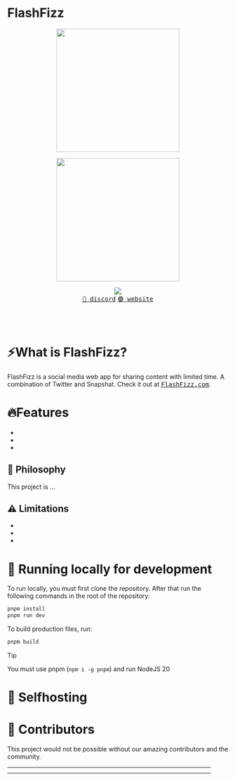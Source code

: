 # FlashFizz

<p align="center"><img align="center" width="280" src="./.github/logo-dark.svg#gh-dark-mode-only"/></p>
<p align="center"><img align="center" width="280" src="./.github/logo-light.svg#gh-light-mode-only"/></p>
<p align="center">
  <img src="https://skillicons.dev/icons?i=react,vite,ts" />
  <br/>
  <a href="https://discord.movie-web.app"><kbd>🔵 discord</kbd></a> <a href="https://movie-web.app"><kbd>🟢 website</kbd></a>
</p>
<br/><br/>

# ⚡What is FlashFizz?

FlashFizz is a social media web app for sharing content with limited time. A combination of Twitter and Snapshat.
Check it out at <a href=""><kbd>FlashFizz.com</kbd></a>.



# 🔥Features

- 
- 
- 

## 🍄 Philosophy

This project is ...

## ⚠️ Limitations

- 
- 
- 

# 🧬 Running locally for development

To run locally, you must first clone the repository. After that run the following commands in the root of the repository:
```bash
pnpm install
pnpm run dev
```

To build production files, run:
```bash
pnpm build
```

> [!TIP]
> You must use pnpm (`npm i -g pnpm`) and run NodeJS 20

# 🥔 Selfhosting


# 🤝 Contributors

This project would not be possible without our amazing contributors and the community.

<table>
  <tbody>
    <tr>
      <td align="center" valign="top" width="100px">
        <img src=""/><br />
        <sub><a href=""></a></sub>
      </td>
      <td align="center" valign="top" width="100px">
        <img src=""/><br />
        <sub><a href=""></a></sub>
      </td>
      <td align="center" valign="top" width="100px">
        <img src=""/><br />
        <sub><a href=""></a></sub>
      </td>
      <td align="center" valign="top" width="100px">
        <img src=""/><br />
        <sub><a href=""></a></sub>
      </td>
    </tr>
    <tr>
      <td align="center" valign="top" width="100px">
        <img src=""/><br />
        <sub><a href=""></a></sub>
      </td>
    </tr>
  </tbody>
</table>
